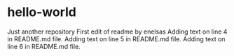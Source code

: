 # hello-world
Just another repository
First edit of readme by enelsas
Adding text on line 4 in README.md file.
Adding text on line 5 in README.md file.
Adding text on line 6 in README.md file.
